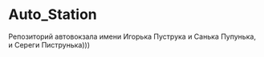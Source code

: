 # Auto_Station
Репозиторий автовокзала имени Игорька Пуструка и Санька Пупунька, и Сереги Пиструнька)))
